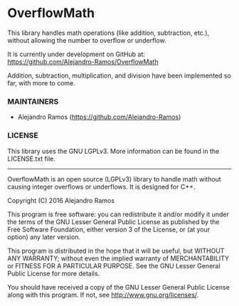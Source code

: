 # OverflowMath
This library handles math operations (like addition, subtraction, etc.),
without allowing the number to overflow or underflow.

It is currently under development on GitHub at:
https://github.com/Alejandro-Ramos/OverflowMath

Addition, subtraction, multiplication, and division have been implemented so
far, with more to come.

### MAINTAINERS

 * Alejandro Ramos (https://github.com/Alejandro-Ramos)


### LICENSE

This library uses the GNU LGPLv3. More information can be found in the
LICENSE.txt file.

--------------------------------

OverflowMath is an open source (LGPLv3) library to handle math without causing
integer overflows or underflows. It is designed for C++.

Copyright (C) 2016 Alejandro Ramos

This program is free software: you can redistribute it and/or modify
it under the terms of the GNU Lesser General Public License as published by
the Free Software Foundation, either version 3 of the License, or
(at your option) any later version.

This program is distributed in the hope that it will be useful,
but WITHOUT ANY WARRANTY; without even the implied warranty of
MERCHANTABILITY or FITNESS FOR A PARTICULAR PURPOSE.  See the
GNU Lesser General Public License for more details.

You should have received a copy of the GNU Lesser General Public License
along with this program.  If not, see <http://www.gnu.org/licenses/>.
